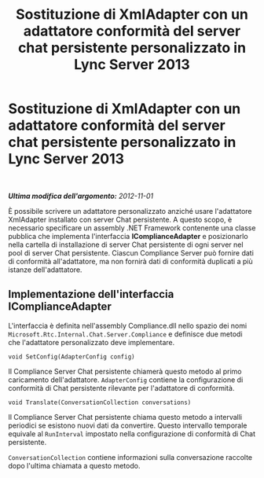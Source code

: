 ﻿---
title: Sostituzione di XmlAdapter con un adattatore conformità del server chat persistente personalizzato in Lync Server 2013
TOCTitle: Sostituzione di XmlAdapter con un adattatore conformità del server chat persistente personalizzato in Lync Server 2013
ms:assetid: 2cb70db2-663f-40a6-abcf-89ea7d4a8b65
ms:mtpsurl: https://technet.microsoft.com/it-it/library/JJ680106(v=OCS.15)
ms:contentKeyID: 49887496
ms.date: 08/24/2015
mtps_version: v=OCS.15
ms.translationtype: HT
---

# Sostituzione di XmlAdapter con un adattatore conformità del server chat persistente personalizzato in Lync Server 2013

 

_**Ultima modifica dell'argomento:** 2012-11-01_

È possibile scrivere un adattatore personalizzato anziché usare l'adattatore XmlAdapter installato con server Chat persistente. A questo scopo, è necessario specificare un assembly .NET Framework contenente una classe pubblica che implementa l'interfaccia **IComplianceAdapter** e posizionarlo nella cartella di installazione di server Chat persistente di ogni server nel pool di server Chat persistente. Ciascun Compliance Server può fornire dati di conformità all'adattatore, ma non fornirà dati di conformità duplicati a più istanze dell'adattatore.

## Implementazione dell'interfaccia IComplianceAdapter

L'interfaccia è definita nell'assembly Compliance.dll nello spazio dei nomi `Microsoft.Rtc.Internal.Chat.Server.Compliance` e definisce due metodi che l'adattatore personalizzato deve implementare.

    void SetConfig(AdapterConfig config)

Il Compliance Server Chat persistente chiamerà questo metodo al primo caricamento dell'adattatore. `AdapterConfig` contiene la configurazione di conformità di Chat persistente rilevante per l'adattatore di conformità.

    void Translate(ConversationCollection conversations)

Il Compliance Server Chat persistente chiama questo metodo a intervalli periodici se esistono nuovi dati da convertire. Questo intervallo temporale equivale al `RunInterval` impostato nella configurazione di conformità di Chat persistente.

`ConversationCollection` contiene informazioni sulla conversazione raccolte dopo l'ultima chiamata a questo metodo.

